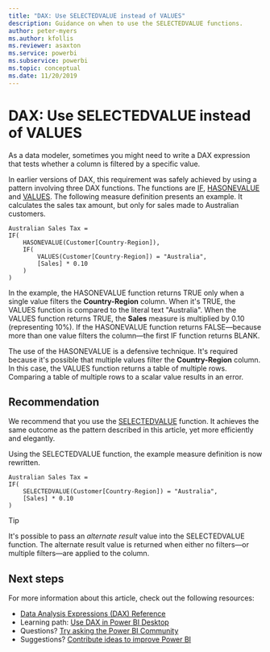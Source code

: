 ```yaml
---
title: "DAX: Use SELECTEDVALUE instead of VALUES"
description: Guidance on when to use the SELECTEDVALUE functions.
author: peter-myers
ms.author: kfollis
ms.reviewer: asaxton
ms.service: powerbi
ms.subservice: powerbi
ms.topic: conceptual
ms.date: 11/20/2019
---
```


# DAX: Use SELECTEDVALUE instead of VALUES

As a data modeler, sometimes you might need to write a DAX expression that tests whether a column is filtered by a specific value.

In earlier versions of DAX, this requirement was safely achieved by using a pattern involving three DAX functions. The functions are [IF](/dax/if-function-dax), [HASONEVALUE](/dax/hasonevalue-function-dax) and [VALUES](/dax/values-function-dax). The following measure definition presents an example. It calculates the sales tax amount, but only for sales made to Australian customers.

```dax
Australian Sales Tax =
IF(
    HASONEVALUE(Customer[Country-Region]),
    IF(
        VALUES(Customer[Country-Region]) = "Australia",
        [Sales] * 0.10
    )
)
```

In the example, the HASONEVALUE function returns TRUE only when a single value filters the **Country-Region** column. When it's TRUE, the VALUES function is compared to the literal text "Australia". When the VALUES function returns TRUE, the **Sales** measure is multiplied by 0.10 (representing 10%). If the HASONEVALUE function returns FALSE—because more than one value filters the column—the first IF function returns BLANK.

The use of the HASONEVALUE is a defensive technique. It's required because it's possible that multiple values filter the **Country-Region** column. In this case, the VALUES function returns a table of multiple rows. Comparing a table of multiple rows to a scalar value results in an error.

## Recommendation

We recommend that you use the [SELECTEDVALUE](/dax/selectedvalue-function) function. It achieves the same outcome as the pattern described in this article, yet more efficiently and elegantly.

Using the SELECTEDVALUE function, the example measure definition is now rewritten.

```dax
Australian Sales Tax =
IF(
    SELECTEDVALUE(Customer[Country-Region]) = "Australia",
    [Sales] * 0.10
)
```

> [!TIP]
> It's possible to pass an _alternate result_ value into the SELECTEDVALUE function. The alternate result value is returned when either no filters—or multiple filters—are applied to the column.

## Next steps

For more information about this article, check out the following resources:

- [Data Analysis Expressions (DAX) Reference](/dax/)
- Learning path: [Use DAX in Power BI Desktop](/learn/paths/dax-power-bi/)
- Questions? [Try asking the Power BI Community](https://community.powerbi.com/)
- Suggestions? [Contribute ideas to improve Power BI](https://ideas.powerbi.com)